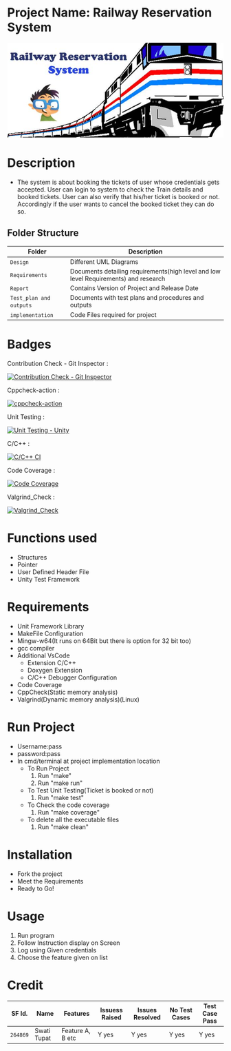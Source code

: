 
# Project Name: Railway Reservation System
![](others/online-railway-reservation-system-project.jpg)


# Description
* The system is about booking the tickets of user whose credentials gets accepted. User can login to system to check the Train details and booked tickets. User can also verify that his/her ticket is booked or not. Accordingly if the user wants to cancel the booked ticket they can do so.
 
## Folder Structure
Folder             | Description
-------------------| -----------------------------------------
`Design`         | Different UML Diagrams
`Requirements`   | Documents detailing requirements(high level and low level Requirements) and research
`Report`         | Contains Version of Project and Release Date
`Test_plan and outputs`      | Documents with test plans and procedures and outputs
`implementation` | Code Files required for project


# Badges
Contribution Check - Git Inspector :

[![Contribution Check - Git Inspector](https://github.com/swati-tupat/LTTS_Project/actions/workflows/Git_Inspector.yml/badge.svg)](https://github.com/swati-tupat/LTTS_Project/actions/workflows/Git_Inspector.yml)

Cppcheck-action :

[![cppcheck-action](https://github.com/swati-tupat/LTTS_Project/actions/workflows/cppcheck.yml/badge.svg)](https://github.com/swati-tupat/LTTS_Project/actions/workflows/cppcheck.yml)

Unit Testing :

[![Unit Testing - Unity](https://github.com/swati-tupat/LTTS_Project/actions/workflows/Unit-Testing.yml/badge.svg)](https://github.com/swati-tupat/LTTS_Project/actions/workflows/Unit-Testing.yml)

C/C++ :

[![C/C++ CI](https://github.com/swati-tupat/LTTS_Project/actions/workflows/c-cpp.yml/badge.svg)](https://github.com/swati-tupat/LTTS_Project/actions/workflows/c-cpp.yml)

Code Coverage :

[![Code Coverage](https://github.com/swati-tupat/LTTS_Project/actions/workflows/code-coverage.yml/badge.svg)](https://github.com/swati-tupat/LTTS_Project/actions/workflows/code-coverage.yml)

Valgrind_Check :

[![Valgrind_Check](https://github.com/swati-tupat/LTTS_Project/actions/workflows/Valgrind_Check.yml/badge.svg)](https://github.com/swati-tupat/LTTS_Project/actions/workflows/Valgrind_Check.yml)


# Functions used
* Structures
* Pointer
* User Defined Header File
* Unity Test Framework


# Requirements
* Unit Framework Library
* MakeFile Configuration
* Mingw-w64(It runs on 64Bit but there is option for 32 bit too)
* gcc compiler
* Additional VsCode
  * Extension C/C++ 
  * Doxygen Extension
  * C/C++ Debugger Configuration
* Code Coverage
* CppCheck(Static memory analysis)
* Valgrind(Dynamic memory analysis)(Linux)

# Run Project
* Username:pass
* password:pass
* In cmd/terminal at project implementation location
	* To Run Project
		1. Run "make"
		2. Run "make run"
	* To Test Unit Testing(Ticket is booked or not)
		1. Run "make test"
	* To Check the code coverage
		1. Run "make coverage"
	* To delete all the executable files
		1. Run "make clean"


# Installation
* Fork the project
* Meet the Requirements
* Ready to Go!

# Usage
1. Run program
2. Follow Instruction display on Screen
3. Log using Given credentials
4. Choose the feature given on list

# Credit

SF Id. |  Name   |    Features    | Issuess Raised |Issues Resolved|No Test Cases|Test Case Pass
-------|---------|----------------|----------------|---------------|-------------|--------------
`264869` | Swati Tupat  | Feature A, B etc    | Y yes     | Y yes   |Y yes   |Y yes     

